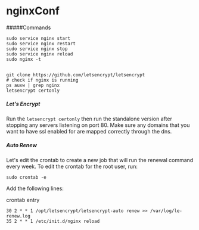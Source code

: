 # nginxConf

#####Commands
```
sudo service nginx start
sudo service nginx restart
sudo service nginx stop
sudo service nginx reload
sudo nginx -t


git clone https://github.com/letsencrypt/letsencrypt
# check if nginx is running
ps auxw | grep nginx 
letsencrypt certonly
```

##### Let's Encrypt
Run the `letsencrypt certonly` then run the standalone version after stopping any servers listening on port 80. Make sure any domains that you want to have ssl enabled for are mapped correctly through the dns. 

##### Auto Renew
Let's edit the crontab to create a new job that will run the renewal command every week. To edit the crontab for the root user, run:

```
sudo crontab -e
```
Add the following lines:

crontab entry
```
30 2 * * 1 /opt/letsencrypt/letsencrypt-auto renew >> /var/log/le-renew.log
35 2 * * 1 /etc/init.d/nginx reload
```